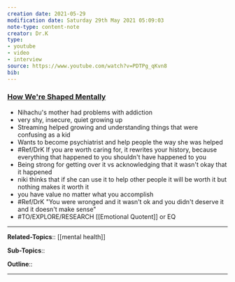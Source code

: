```yaml
---
creation date: 2021-05-29
modification date: Saturday 29th May 2021 05:09:03
note-type: content-note
creator: Dr.K
type:
- youtube
- video
- interview
source: https://www.youtube.com/watch?v=PDTPg_qKvn8
bib:
---
```


### [How We're Shaped Mentally](https://www.youtube.com/watch?v=PDTPg_qKvn8)

- Nihachu's mother had problems with addiction
- very shy, insecure, quiet growing up
- Streaming helped growing and understanding things that were confusing as a kid
- Wants to become psychiatrist and help people the way she was helped
- #Ref/DrK If you are worth caring for, it rewrites your history, because everything that happened to you shouldn't have happened to you
- Being strong for getting over it vs acknowledging that it wasn't okay that it happened
- niki thinks that if she can use it to help other people it will be worth it but nothing makes it worth it
- you have value no matter what you accomplish
- #Ref/DrK "You were wronged and it wasn't ok and you didn't deserve it and it doesn't make sense"
- #TO/EXPLORE/RESEARCH  [[Emotional Quotent]] or EQ

---

**Related-Topics**:: [[mental health]]
	
**Sub-Topics**::
	
**Outline**::

--- 


